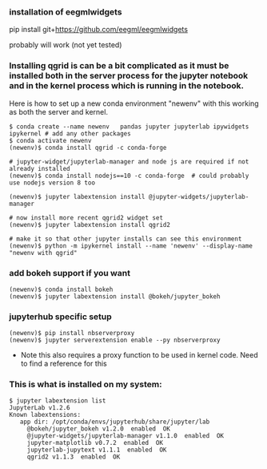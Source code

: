 ### installation of eegmlwidgets

pip install git+https://github.com/eegml/eegmlwidgets

probably will work (not yet tested)

### Installing qgrid is can be a bit complicated as it must be installed both in the server process for the jupyter notebook and in the kernel process which is running in the notebook.


Here is how to set up a new conda environment "newenv" with this working as both the server and kernel.
```
$ conda create --name newenv   pandas jupyter jupyterlab ipywidgets ipykernel # add any other packages
$ conda activate newenv
(newenv)$ conda install qgrid -c conda-forge

# jupyter-widget/jupyterlab-manager and node js are required if not already installed
(newenv)$ conda install nodejs==10 -c conda-forge  # could probably use nodejs version 8 too

(newenv)$ jupyter labextension install @jupyter-widgets/jupyterlab-manager

# now install more recent qgrid2 widget set
(newenv)$ jupyter labextension install qgrid2

# make it so that other jupyter installs can see this environment
(newenv)$ python -m ipykernel install --name 'newenv' --display-name "newenv with qgrid"
```


### add bokeh support if you want
```
(newenv)$ conda install bokeh
(newenv)$ jupyter labextension install @bokeh/jupyter_bokeh
```

### jupyterhub specific setup
```
(newenv)$ pip install nbserverproxy
(newenv)$ jupyter serverextension enable --py nbserverproxy
```
- Note this also requires a proxy function to be used in kernel code. Need to find a reference for this

### This is what is installed on my system:
```
$ jupyter labextension list
JupyterLab v1.2.6
Known labextensions:
   app dir: /opt/conda/envs/jupyterhub/share/jupyter/lab
     @bokeh/jupyter_bokeh v1.2.0  enabled  OK
     @jupyter-widgets/jupyterlab-manager v1.1.0  enabled  OK
     jupyter-matplotlib v0.7.2  enabled  OK
     jupyterlab-jupytext v1.1.1  enabled  OK
     qgrid2 v1.1.3  enabled  OK
```										   
